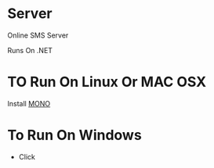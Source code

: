 # Server
Online SMS Server

Runs On .NET

# TO Run On Linux Or MAC OSX
Install [MONO](http://www.mono-project.com/)

# To Run On Windows
* Click
